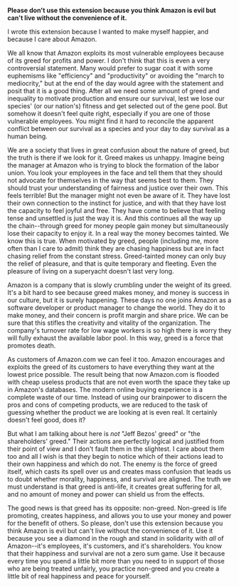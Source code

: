 **Please don't use this extension because you think Amazon is evil but can't live without the convenience of it.**

I wrote this extension because I wanted to make myself happier, and because I care about Amazon.

We all know that Amazon exploits its most vulnerable employees because of its greed for profits and power. I don't think that this is even a very controversial statement. Many would prefer to sugar coat it with some euphemisms like "efficiency" and "productivity" or avoiding the "march to mediocrity," but at the end of the day would agree with the statement and posit that it is a good thing. After all we need some amount of greed and inequality to motivate production and ensure our survival, lest we lose our species' (or our nation's) fitness and get selected out of the gene pool. But somehow it doesn't feel quite right, especially if you are one of those vulnerable employees. You might find it hard to reconcile the apparent conflict between our survival as a species and your day to day survival as a human being. 

We are a society that lives in great confusion about the nature of greed, but the truth is there if we look for it. Greed makes us unhappy. Imagine being the manager at Amazon who is trying to block the formation of the labor union. You look your employees in the face and tell them that they should not advocate for themselves in the way that seems best to them. They should trust your understanding of fairness and justice over their own. This feels terrible! But the manager might not even be aware of it. They have lost their own connection to the instinct for justice, and with that they have lost the capacity to feel joyful and free. They have come to believe that feeling tense and unsettled is just the way it is. And this continues all the way up the chain--through greed for money people gain money but simultaneously lose their capacity to enjoy it. In a real way the money becomes tainted. We know this is true. When motivated by greed, people (including me, more often than I care to admit) think they are chasing happiness but are in fact chasing relief from the constant stress. Greed-tainted money can only buy the relief of pleasure, and that is quite temporary and fleeting. Even the pleasure of living on a superyacht doesn't last very long.

Amazon is a company that is slowly crumbling under the weight of its greed. It's a bit hard to see because greed makes money, and money is success in our culture, but it is surely happening. These days no one joins Amazon as a software developer or product manager to change the world. They do it to make money, and their concern is profit margin and share price. We can be sure that this stifles the creativity and vitality of the organization. The company's turnover rate for low wage workers is so high there is worry they will fully exhaust the available labor pool. In this way, greed is a force that promotes death.

As customers of Amazon.com we can feel it too. Amazon encourages and exploits the greed of its customers to have everything they want at the lowest price possible. The result being that now Amazon.com is flooded with cheap useless products that are not even worth the space they take up in Amazon's databases. The modern online buying experience is a complete waste of our time. Instead of using our brainpower to discern the pros and cons of competing products, we are reduced to the task of guessing whether the product we are looking at is even real. It certainly doesn't feel good, does it?

But what I am talking about here is _not_ "Jeff Bezos' greed" or "the shareholders' greed." Their actions are perfectly logical and justified from their point of view and I don't fault them in the slightest. I care about them too and all I wish is that they begin to notice which of their actions lead to their own happiness and which do not. The enemy is the force of greed itself, which casts its spell over us and creates mass confusion that leads us to doubt whether morality, happiness, and survival are aligned. The truth we must understand is that greed is anti-life, it creates great suffering for all, and no amount of money and power can shield us from the effects.

The good news is that greed has its opposite: non-greed. Non-greed is life promoting, creates happiness, and allows you to use your money and power for the benefit of others. So please, don't use this extension because you think Amazon is evil but can't live without the convenience of it. Use it because you see a diamond in the rough and stand in solidarity with _all_ of Amazon--it's employees, it's customers, and it's shareholders. You know that their happiness and survival are not a zero sum game. Use it because every time you spend a little bit more than you need to in support of those who are being treated unfairly, you practice non-greed and you create a little bit of real happiness and peace for yourself. 


